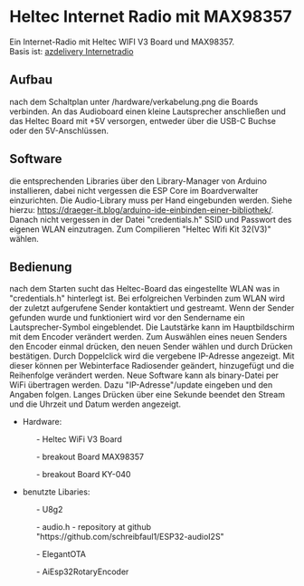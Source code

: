 
# Heltec Internet Radio mit MAX98357

Ein Internet-Radio mit Heltec WIFI V3 Board und MAX98357. <br>
Basis ist: <a href="https://www.az-delivery.de/blogs/azdelivery-blog-fur-arduino-und-raspberry-pi/internetradio-mit-esp32-und-max-98357a">azdelivery Internetradio</a>


## Aufbau
nach dem Schaltplan unter /hardware/verkabelung.png die Boards verbinden. An das Audioboard einen kleine Lautsprecher anschließen und das Heltec Board mit +5V versorgen, entweder über die USB-C Buchse oder den 5V-Anschlüssen.

## Software
die entsprechenden Libraries über den Library-Manager von Arduino installieren, dabei nicht vergessen die ESP Core im Boardverwalter einzurichten. Die Audio-Library muss per Hand eingebunden werden.
Siehe hierzu: <a href="https://draeger-it.blog/arduino-ide-einbinden-einer-bibliothek/">https://draeger-it.blog/arduino-ide-einbinden-einer-bibliothek/</a>. Danach nicht vergessen in der Datei "credentials.h" SSID und Passwort des eigenen WLAN einzutragen. Zum Compilieren "Heltec Wifi Kit 32(V3)" wählen.

## Bedienung   
nach dem Starten sucht das Heltec-Board das eingestellte WLAN was in "credentials.h" hinterlegt ist. Bei erfolgreichen Verbinden zum WLAN wird der zuletzt aufgerufene Sender kontaktiert und gestreamt. Wenn der Sender gefunden wurde und funktioniert wird vor den Sendername ein Lautsprecher-Symbol eingeblendet. Die Lautstärke kann im Hauptbildschirm mit dem Encoder verändert werden. Zum Auswählen eines neuen Senders den Encoder einmal drücken, den neuen Sender wählen und durch Drücken bestätigen. Durch Doppelclick wird die vergebene IP-Adresse angezeigt. Mit dieser können per Webinterface Radiosender geändert, hinzugefügt und die Reihenfolge verändert werden. Neue Software kann als binary-Datei per WiFi übertragen werden. Dazu "IP-Adresse"/update eingeben und den Angaben folgen. Langes Drücken über eine Sekunde beendet den Stream und die Uhrzeit und Datum werden angezeigt.

<ul>
<li>Hardware:</li>
  <ul>- Heltec WiFi V3 Board</ul>
  <ul>- breakout Board MAX98357</ul>
  <ul>- breakout Board KY-040</ul>
</ul>
<ul>
<li>benutzte Libaries:</li>
  <ul>- U8g2</ul>
  <ul>- audio.h - repository at github "https://github.com/schreibfaul1/ESP32-audioI2S"</ul>
  <ul>- ElegantOTA</ul>
  <ul>- AiEsp32RotaryEncoder</ul>
</ul>
